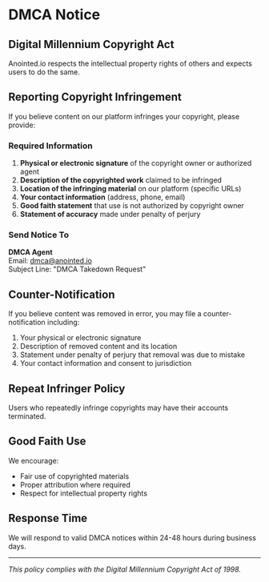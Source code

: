 # DMCA Notice

## Digital Millennium Copyright Act

Anointed.io respects the intellectual property rights of others and expects users to do the same.

## Reporting Copyright Infringement

If you believe content on our platform infringes your copyright, please provide:

### Required Information
1. **Physical or electronic signature** of the copyright owner or authorized agent
2. **Description of the copyrighted work** claimed to be infringed
3. **Location of the infringing material** on our platform (specific URLs)
4. **Your contact information** (address, phone, email)
5. **Good faith statement** that use is not authorized by copyright owner
6. **Statement of accuracy** made under penalty of perjury

### Send Notice To
**DMCA Agent**  
Email: dmca@anointed.io  
Subject Line: "DMCA Takedown Request"

## Counter-Notification

If you believe content was removed in error, you may file a counter-notification including:

1. Your physical or electronic signature
2. Description of removed content and its location
3. Statement under penalty of perjury that removal was due to mistake
4. Your contact information and consent to jurisdiction

## Repeat Infringer Policy

Users who repeatedly infringe copyrights may have their accounts terminated.

## Good Faith Use

We encourage:
- Fair use of copyrighted materials
- Proper attribution where required
- Respect for intellectual property rights

## Response Time

We will respond to valid DMCA notices within 24-48 hours during business days.

---

*This policy complies with the Digital Millennium Copyright Act of 1998.*